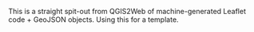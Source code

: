 This is a straight spit-out from QGIS2Web of machine-generated Leaflet code + GeoJSON objects.  Using this for a template.
